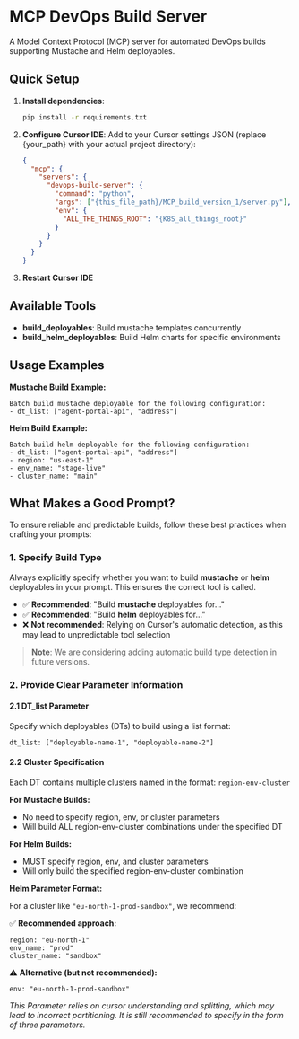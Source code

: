 # MCP DevOps Build Server

A Model Context Protocol (MCP) server for automated DevOps builds supporting Mustache and Helm deployables.

## Quick Setup

1. **Install dependencies**:
   ```bash
   pip install -r requirements.txt
   ```

2. **Configure Cursor IDE**:
   Add to your Cursor settings JSON (replace {your_path} with your actual project directory):
   ```json
   {
     "mcp": {
       "servers": {
         "devops-build-server": {
           "command": "python",
           "args": ["{this_file_path}/MCP_build_version_1/server.py"],
           "env": {
             "ALL_THE_THINGS_ROOT": "{K8S_all_things_root}"
           }
         }
       }
     }
   }
   ```

3. **Restart Cursor IDE**

## Available Tools

- **build_deployables**: Build mustache templates concurrently
- **build_helm_deployables**: Build Helm charts for specific environments

## Usage Examples

**Mustache Build Example:**
```
Batch build mustache deployable for the following configuration:
- dt_list: ["agent-portal-api", "address"]
```

**Helm Build Example:**
```
Batch build helm deployable for the following configuration:
- dt_list: ["agent-portal-api", "address"]
- region: "us-east-1" 
- env_name: "stage-live"
- cluster_name: "main"
```

## What Makes a Good Prompt?

To ensure reliable and predictable builds, follow these best practices when crafting your prompts:

### 1. Specify Build Type

Always explicitly specify whether you want to build **mustache** or **helm** deployables in your prompt. This ensures the correct tool is called.

- ✅ **Recommended**: "Build **mustache** deployables for..."
- ✅ **Recommended**: "Build **helm** deployables for..."
- ❌ **Not recommended**: Relying on Cursor's automatic detection, as this may lead to unpredictable tool selection

> **Note**: We are considering adding automatic build type detection in future versions.

### 2. Provide Clear Parameter Information

#### 2.1 DT_list Parameter

Specify which deployables (DTs) to build using a list format:
```
dt_list: ["deployable-name-1", "deployable-name-2"]
```

#### 2.2 Cluster Specification

Each DT contains multiple clusters named in the format: `region-env-cluster`

**For Mustache Builds:**
- No need to specify region, env, or cluster parameters
- Will build ALL region-env-cluster combinations under the specified DT

**For Helm Builds:**
- MUST specify region, env, and cluster parameters
- Will only build the specified region-env-cluster combination

**Helm Parameter Format:**

For a cluster like `"eu-north-1-prod-sandbox"`, we recommend:

✅ **Recommended approach:**
```
region: "eu-north-1"
env_name: "prod" 
cluster_name: "sandbox"
```

⚠️ **Alternative (but not recommended):**
```
env: "eu-north-1-prod-sandbox"
```
*This Parameter relies on cursor understanding and splitting, which may lead to incorrect partitioning. It is still recommended to specify in the form of three parameters.*



